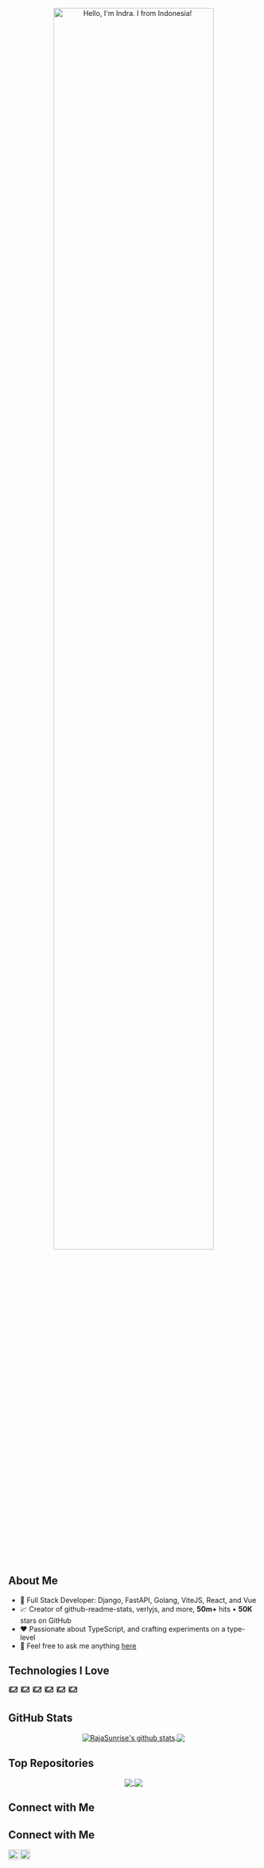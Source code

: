 <!-- Header -->
<p align="center">
  <a href="https://RajaSunrise.github.io">
    <img width="80%" alt="Hello, I'm Indra. I from Indonesia!" src="https://w0.peakpx.com/wallpaper/78/967/HD-wallpaper-linux-retro.jpg" />
  </a>
</p>

<!-- About me -->
## About Me

- 💼 Full Stack Developer: Django, FastAPI, Golang, ViteJS, React, and Vue
- 📈 Creator of github-readme-stats, verlyjs, and more, **50m+** hits • **50K** stars on GitHub
- ❤️ Passionate about TypeScript, and crafting experiments on a type-level
- 💬 Feel free to ask me anything [here](https://github.com/RajaSunrise/RajaSunrise/issues)

<!-- Technologies -->
<!-- Technologies -->
## Technologies I Love

<svg height="20" xmlns="http://www.w3.org/2000/svg" viewBox="0 0 24 24" fill="none" stroke="currentColor" stroke-width="2" stroke-linecap="round" stroke-linejoin="round">
  <path d="M3 3h18v12H3zM21 15V3l-6 9H3l6-9" />
</svg> <!-- Isi atribut 'd' dengan path SVG yang sesuai untuk ikon Django -->

<svg height="20" xmlns="http://www.w3.org/2000/svg" viewBox="0 0 24 24" fill="none" stroke="currentColor" stroke-width="2" stroke-linecap="round" stroke-linejoin="round">
  <path d="M3 3h18v12H3zM21 15V3l-6 9H3l6-9" />
</svg> <!-- Isi atribut 'd' dengan path SVG yang sesuai untuk ikon FastAPI -->

<svg height="20" xmlns="http://www.w3.org/2000/svg" viewBox="0 0 24 24" fill="none" stroke="currentColor" stroke-width="2" stroke-linecap="round" stroke-linejoin="round">
  <path d="M3 3h18v12H3zM21 15V3l-6 9H3l6-9" />
</svg> <!-- Isi atribut 'd' dengan path SVG yang sesuai untuk ikon Golang -->

<svg height="20" xmlns="http://www.w3.org/2000/svg" viewBox="0 0 24 24" fill="none" stroke="currentColor" stroke-width="2" stroke-linecap="round" stroke-linejoin="round">
  <path d="M3 3h18v12H3zM21 15V3l-6 9H3l6-9" />
</svg> <!-- Isi atribut 'd' dengan path SVG yang sesuai untuk ikon ViteJS -->

<svg height="20" xmlns="http://www.w3.org/2000/svg" viewBox="0 0 24 24" fill="none" stroke="currentColor" stroke-width="2" stroke-linecap="round" stroke-linejoin="round">
  <path d="M3 3h18v12H3zM21 15V3l-6 9H3l6-9" />
</svg> <!-- Isi atribut 'd' dengan path SVG yang sesuai untuk ikon React -->

<svg height="20" xmlns="http://www.w3.org/2000/svg" viewBox="0 0 24 24" fill="none" stroke="currentColor" stroke-width="2" stroke-linecap="round" stroke-linejoin="round">
  <path d="M3 3h18v12H3zM21 15V3l-6 9H3l6-9" />
</svg> <!-- Isi atribut 'd' dengan path SVG yang sesuai untuk ikon Vue -->


<!-- GitHub Stats -->
## GitHub Stats

<div align="center">
  <a href="https://github.com/RajaSunrise">
    <img align="center" src="https://github-readme-stats.vercel.app/api?username=RajaSunrise&show_icons=true&include_all_commits=true&theme=buefy&hide_border=true" alt="RajaSunrise's github stats" />
  </a>
  <a href="https://github.com/RajaSunrise">
    <img align="center" src="https://github-readme-stats.vercel.app/api/top-langs/?username=RajaSunrise&layout=compact&theme=buefy&hide_border=true" />
  </a>
</div>

<!-- Top Repositories -->
## Top Repositories

<div align="center">
  <a href="https://github.com/RajaSunrise/github-readme-stats">
    <img align="center" src="https://github-readme-stats.vercel.app/api/pin/?username=RajaSunrise&repo=github-readme-stats&theme=buefy" />
  </a>
  <a href="https://github.com/RajaSunrise/RajaSunrise.github.io">
    <img align="center" src="https://github-readme-stats.vercel.app/api/pin/?username=anuraghazra&repo=anuraghazra.github.io&theme=buefy" />
  </a>
</div>

<!-- Social Links -->
## Connect with Me

<!-- Social Links -->
## Connect with Me

<a href="https://twitter.com/Rajasunrise">
  <img align="left" alt="Twitter" width="21px" src="https://cdnjs.cloudflare.com/ajax/libs/font-awesome/6.0.0-beta3/svgs/brands/twitter.svg" />
</a>
<a href="https://codesandbox.io/u/RajaSunrise">
  <img align="left" alt="CodeSandbox" width="20px" src="https://cdnjs.cloudflare.com/ajax/libs/font-awesome/6.0.0-beta3/svgs/brands/codepen.svg" />
</a>
</div>

